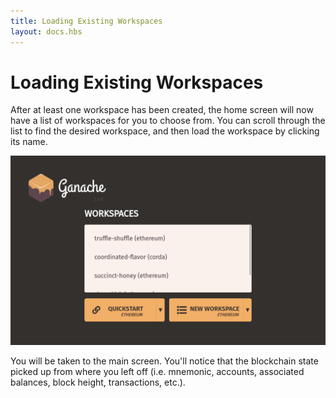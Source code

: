 ```yaml
---
title: Loading Existing Workspaces
layout: docs.hbs
---
```

# Loading Existing Workspaces

After at least one workspace has been created, the home screen will now have a list of workspaces for you to choose from. You can scroll through the list to find the desired workspace, and then load the workspace by clicking its name.

![Filled Home Screen](/img/docs/ganache/v2-shared-seese/home-filled.png)

You will be taken to the main screen. You'll notice that the blockchain state picked up from where you left off (i.e. mnemonic, accounts, associated balances, block height, transactions, etc.).
